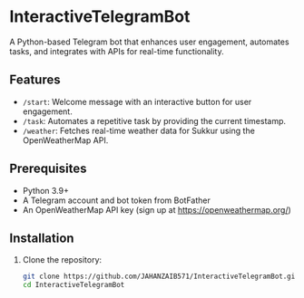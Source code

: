 # InteractiveTelegramBot

A Python-based Telegram bot that enhances user engagement, automates tasks, and integrates with APIs for real-time functionality.

## Features
- `/start`: Welcome message with an interactive button for user engagement.
- `/task`: Automates a repetitive task by providing the current timestamp.
- `/weather`: Fetches real-time weather data for Sukkur using the OpenWeatherMap API.

## Prerequisites
- Python 3.9+
- A Telegram account and bot token from BotFather
- An OpenWeatherMap API key (sign up at https://openweathermap.org/)

## Installation
1. Clone the repository:
   ```bash
   git clone https://github.com/JAHANZAIB571/InteractiveTelegramBot.git
   cd InteractiveTelegramBot

